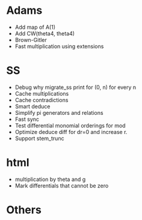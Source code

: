 # Adams
* Add map of A(1)
* Add CW(theta4, theta4)
* Brown-Gitler
* Fast multiplication using extensions

# SS
* Debug why migrate_ss print for (0, n) for every n
* Cache multiplications
* Cache contradictions
* Smart deduce
* Simplify pi generators and relations
* Fast sync
* Test differential monomial orderings for mod
* Optimize deduce diff for dr=0 and increase r.
* Support stem_trunc

# html
* multiplication by theta and g
* Mark differentials that cannot be zero

# Others

